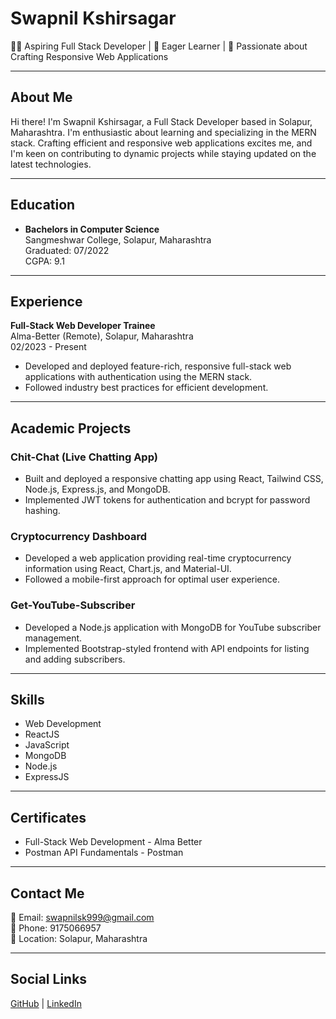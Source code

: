 # Swapnil Kshirsagar

👨‍💻 Aspiring Full Stack Developer | 🌱 Eager Learner | 🚀 Passionate about Crafting Responsive Web Applications

---

## About Me

Hi there! I'm Swapnil Kshirsagar, a Full Stack Developer based in Solapur, Maharashtra. I'm enthusiastic about learning and specializing in the MERN stack. Crafting efficient and responsive web applications excites me, and I'm keen on contributing to dynamic projects while staying updated on the latest technologies.

---

## Education

- **Bachelors in Computer Science**  
  Sangmeshwar College, Solapur, Maharashtra  
  Graduated: 07/2022  
  CGPA: 9.1

---

## Experience

**Full-Stack Web Developer Trainee**  
Alma-Better (Remote), Solapur, Maharashtra  
02/2023 - Present

- Developed and deployed feature-rich, responsive full-stack web applications with authentication using the MERN stack.
- Followed industry best practices for efficient development.

---

## Academic Projects

### Chit-Chat (Live Chatting App)

- Built and deployed a responsive chatting app using React, Tailwind CSS, Node.js, Express.js, and MongoDB.
- Implemented JWT tokens for authentication and bcrypt for password hashing.

### Cryptocurrency Dashboard

- Developed a web application providing real-time cryptocurrency information using React, Chart.js, and Material-UI.
- Followed a mobile-first approach for optimal user experience.

### Get-YouTube-Subscriber

- Developed a Node.js application with MongoDB for YouTube subscriber management.
- Implemented Bootstrap-styled frontend with API endpoints for listing and adding subscribers.

---

## Skills

- Web Development
- ReactJS
- JavaScript
- MongoDB
- Node.js
- ExpressJS

---

## Certificates

- Full-Stack Web Development - Alma Better
- Postman API Fundamentals - Postman

---

## Contact Me

📧 Email: swapnilsk999@gmail.com  
📱 Phone: 9175066957  
📍 Location: Solapur, Maharashtra

---

## Social Links

[GitHub](#) | [LinkedIn](#)

